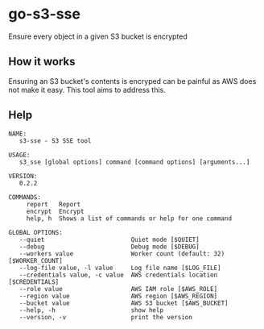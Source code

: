 # go-s3-sse

Ensure every object in a given S3 bucket is encrypted

## How it works

Ensuring an S3 bucket's contents is encryped can be painful as AWS does not make it easy.  This tool aims to address this.

## Help

```
NAME:
   s3-sse - S3 SSE tool

USAGE:
   s3_sse [global options] command [command options] [arguments...]

VERSION:
   0.2.2

COMMANDS:
     report   Report
     encrypt  Encrypt
     help, h  Shows a list of commands or help for one command

GLOBAL OPTIONS:
   --quiet                        Quiet mode [$QUIET]
   --debug                        Debug mode [$DEBUG]
   --workers value                Worker count (default: 32) [$WORKER_COUNT]
   --log-file value, -l value     Log file name [$LOG_FILE]
   --credentials value, -c value  AWS credentials location [$CREDENTIALS]
   --role value                   AWS IAM role [$AWS_ROLE]
   --region value                 AWS region [$AWS_REGION]
   --bucket value                 AWS S3 bucket [$AWS_BUCKET]
   --help, -h                     show help
   --version, -v                  print the version
 ```
